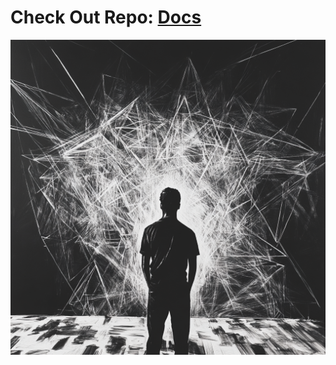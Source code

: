 <h1>Check Out Repo: <a href="https://scondo-prof.github.io/multiCloudIac/">Docs</a></h1>

<img src="docs/assets/theSpawnerInTheVoid.png" alt="The Spawner In The Void" />
